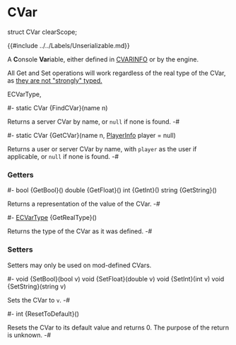 # CVar

[cvarinfo]: ../../Data/CVarInfo.md
[cvar conversions]: ../../Concepts/CVars.md#conversions

[ECVarType]: CVar/ECVarType.md
[PlayerInfo]: ../Players/PlayerInfo.md

<!-- api-declaration -->
struct CVar clearScope;

<!-- api-definition -->
{{#include ../../Labels/Unserializable.md}}

A **C**onsole **Var**iable, either defined in [CVARINFO] or by the
engine.

All Get and Set operations will work regardless of the real type of
the CVar, as [they are not "strongly" typed.][cvar conversions]

<!-- api-sub-types -->
ECVarType,

<!-- api-class-methods -->
#-
static CVar {FindCVar}(name n)

Returns a server CVar by name, or `null` if none is found.
-#

#-
static CVar {GetCVar}(name n, [PlayerInfo] player = null)

Returns a user or server CVar by name, with `player` as the user if
applicable, or `null` if none is found.
-#

<!-- api-instance-methods -->
### Getters

#-
bool {GetBool}()
double {GetFloat}()
int {GetInt}()
string {GetString}()

Returns a representation of the value of the CVar.
-#

#-
[ECVarType] {GetRealType}()

Returns the type of the CVar as it was defined.
-#

### Setters

Setters may only be used on mod-defined CVars.

#-
void {SetBool}(bool v)
void {SetFloat}(double v)
void {SetInt}(int v)
void {SetString}(string v)

Sets the CVar to `v`.
-#

#-
int {ResetToDefault}()

Resets the CVar to its default value and returns 0. The purpose of the
return is unknown.
-#
